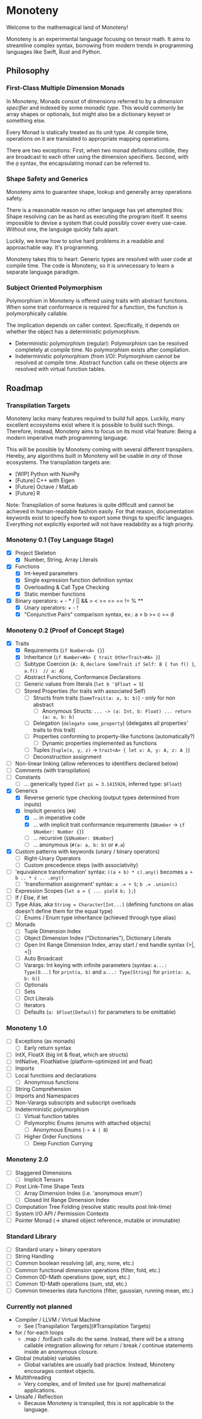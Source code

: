 # Monoteny

Welcome to the mathemagical land of Monoteny! 

Monoteny is an experimental language focusing on tensor math. It aims to streamline complex syntax, borrowing from modern trends in programming languages like Swift, Rust and Python.  

## Philosophy

### First-Class Multiple Dimension Monads

In Monoteny, Monads consist of dimensions referred to by a _dimension specifier_ and indexed by some _monadic type_. This would commonly be array shapes or optionals, but might also be a dictionary keyset or something else.

Every Monad is statically treated as its unit type. At compile time, operations on it are translated to appropriate mapping operations.

There are two exceptions: First, when two monad definitions collide, they are broadcast to each other using the dimension specifiers. Second, with the `@` syntax, the encapsulating monad can be referred to. 

### Shape Safety and Generics

Monoteny aims to guarantee shape, lookup and generally array operations safety.

There is a reasonable reason no other language has yet attempted this: Shape resolving can be as hard as executing the program itself. It seems impossible to devise a system that could possibly cover every use-case. Without one, the language quickly falls apart.

Luckily, we know how to solve hard problems in a readable and approachable way. It's programming.

Monoteny takes this to heart: Generic types are resolved with user code at compile time. The code is Monoteny, so it is unnecessary to learn a separate language paradigm.

### Subject Oriented Polymorphism

Polymorphism in Monoteny is offered using traits with abstract functions. When some trait conformance is required for a function, the function is polymorphically callable.

The implication depends on caller context. Specifically, it depends on whether the object has a deterministic polymorphism.

- Deterministic polymorphism (regular): Polymorphism can be resolved completely at compile time. No polymorphism exists after compilation.
- Indeterministic polymorphism (from I/O): Polymorphism cannot be resolved at compile time. Abstract function calls on these objects are resolved with virtual function tables.


## Roadmap

### Transpilation Targets

Monoteny lacks many features required to build full apps. Luckily, many excellent ecosystems exist where it is possible to build such things. Therefore, instead, Monoteny aims to focus on its most vital feature: Being a modern imperative math programming language.

This will be possible by Monoteny coming with several different transpilers. Hereby, any algorithms built in Monoteny will be usable in _any_ of those ecosystems. The transpilation targets are:

* [WIP] Python with NumPy
* [Future] C++ with Eigen
* [Future] Octave / MatLab
* [Future] R

Note: Transpilation of some features is quite difficult and cannot be achieved in human-readable fashion easily. For that reason, documentation keywords exist to specify how to export some things to specific languages. Everything not explicitly exported will not have readability as a high priority.


### Monoteny 0.1 (Toy Language Stage)

- [x] Project Skeleton
  - [x] Number, String, Array Literals
- [x] Functions
  - [x] Int-keyed parameters
  - [x] Single expression function definition syntax
  - [x] Overloading & Call Type Checking
  - [x] Static member functions
- [x] Binary operators: + - * / || && > < >= <= == != % **
  - [x] Unary operators: + - !
  - [x] "Conjunctive Pairs" comparison syntax, ex.: a > b >= c == d

### Monoteny 0.2 (Proof of Concept Stage)

- [x] Traits
  - [x] Requirements (`if Number<A> {}`)
  - [x] Inheritance (`if Number<#A> { trait OtherTrait<#A> }`)
  - [ ] Subtype Coercion (`A: B`, `declare SomeTrait if Self: B { fun f() }`, `a.f()  // a: A`)
  - [ ] Abstract Functions, Conformance Declarations
  - [ ] Generic values from literals (`let b '$Float = 5`)
  - [ ] Stored Properties (for traits with associated Self)
    - [ ] Structs from traits (`SomeTrait(a: a, b: b)`) - only for non abstract
      - [ ] Anonymous Structs: `... -> (a: Int, b: Float) ... return (a: a, b: b)`
    - [ ] Delegation (`delegate some_property`) (delegates all properties' traits to this trait)
    - [ ] Properties conforming to property-like functions (automatically?)
      - [ ] Dynamic properties implemented as functions
    - [ ] Tuples (`tuple(x, y, z)` -> `trait<A> { let x: A, y: A, z: A }`)
    - [ ] Deconstruction assignment
- [ ] Non-linear linking (allow references to identifiers declared below)
- [ ] Comments (with transpilation)
- [ ] Constants
  - [ ] ... generically typed (`let pi = 3.1415926`, inferred type: `$Float`)
- [x] Generics
  - [x] Reverse generic type checking (output types determined from inputs)
  - [x] Implicit generics (`#A`)
    - [x] ... in imperative code
    - [x] ... with implicit trait conformance requirements (`$Number` -> `if $Number: Number {}`)
    - [ ] ... recursive (`$$Number: $Number`)
    - [ ] ... anonymous (`#(a: a, b: b)` or `#.a`)
- [x] Custom patterns with keywords (unary / binary operators)
  - [ ] Right-Unary Operators
  - [ ] Custom precedence steps (with associativity) 
- [ ] 'equivalence transformation' syntax: `((a + b) * c).any()` becomes `a + b .. * c .. .any()`
  - [ ] 'transformation assignment' syntax: `a .= + 5`; `b .= .union(c)`
- [ ] Expression Scopes (`let a = { ... yield b; };`)
- [ ] If / Else, if let
- [ ] Type Alias, aka `String = Character[Int...]` (defining functions on alias doesn't define them for the equal type)
  - [ ] Enums / Enum type inheritance (achieved through type alias)
- [ ] Monads
  - [ ] Tuple Dimension Index
  - [ ] Object Dimension Index ("Dictionaries"), Dictionary Literals
  - [ ] Open Int Range Dimension Index, array start / end handle syntax (>|, <|)
  - [ ] Auto Broadcast
  - [ ] Varargs: Int keying with infinite parameters (syntax: `a...: Type[0...]` for `print(a, b)` and `a...: Type[String]` for `print(a: a, b: b)`)
  - [ ] Optionals
  - [ ] Sets
  - [ ] Dict Literals
  - [ ] Iterators
  - [ ] Defaults (`a: $Float[Default]` for parameters to be omittable)

### Monoteny 1.0

- [ ] Exceptions (as monads)
  - [ ] Early return syntax
- [ ] IntX, FloatX (big int & float, which are structs)
- [ ] IntNative, FloatNative (platform-optimized int and float)
- [ ] Imports
- [ ] Local functions and declarations
  - [ ] Anonymous functions
- [ ] String Comprehension
- [ ] Imports and Namespaces
- [ ] Non-Varargs subscripts and subscript overloads
- [ ] Indeterministic polymorphism
  - [ ] Virtual function tables
  - [ ] Polymorphic Enums (enums with attached objects)
    - [ ] Anonymous Enums (`-> A | B`) 
  - [ ] Higher Order Functions
    - [ ] Deep Function Currying

### Monoteny 2.0

- [ ] Staggered Dimensions
  - [ ] Implicit Tensors
- [ ] Post Link-Time Shape Tests
  - [ ] Array Dimension Index (i.e. 'anonymous enum')
  - [ ] Closed Int Range Dimension Index
- [ ] Computation Tree Folding (resolve static results post link-time)
- [ ] System I/O API / Permission Contexts
- [ ] Pointer Monad (-> shared object reference, mutable or immutable)

### Standard Library

- [ ] Standard unary + binary operators
- [ ] String Handling
- [ ] Common boolean resolving (all, any, none, etc.)
- [ ] Common functional dimension operations (filter, fold, etc.)
- [ ] Common 0D-Math operations (pow, sqrt, etc.)
- [ ] Common 1D-Math operations (sum, std, etc.)
- [ ] Common timeseries data functions (filter, gaussian, running mean, etc.)

### Currently not planned

- Compiler / LLVM / Virtual Machine
  - See [Transpilation Targets](#Transpilation Targets)
- for / for-each loops
  - .map / .forEach calls do the same. Instead, there will be a strong callable integration allowing for return / break / continue statements inside an anonymous closure. 
- Global (mutable) variables
  - Global variables are usually bad practice. Instead, Monoteny encourages context objects.
- Multithreading
  - Very complex, and of limited use for (pure) mathematical applications.
- Unsafe / Reflection
  - Because Monoteny is transpiled, this is not applicable to the language.
